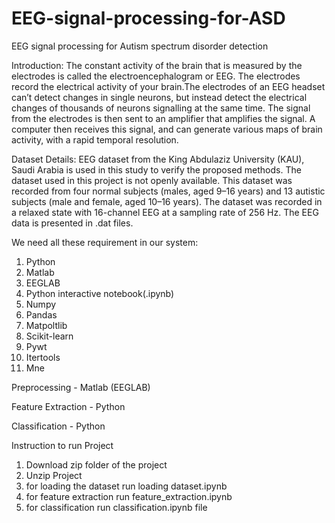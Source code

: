 # EEG-signal-processing-for-ASD

EEG signal processing for Autism spectrum disorder detection

Introduction:
The constant activity of the brain that is measured by the electrodes is called the electroencephalogram or EEG. The electrodes record the electrical activity of your brain.The electrodes of an EEG headset can’t detect changes in single neurons, but instead detect the electrical changes of thousands of neurons signalling at the same time. The signal from the electrodes is then sent to an amplifier that amplifies the signal. A computer then receives this signal, and can generate various maps of brain activity, with a rapid temporal resolution.

Dataset Details:
EEG dataset from the King Abdulaziz University (KAU), Saudi Arabia is used in this study to verify the proposed methods. The dataset used in this project is not openly available. This dataset was recorded from four normal subjects (males, aged 9–16 years) and 13 autistic subjects (male and female, aged 10–16 years). 
The dataset was recorded in a relaxed state with 16-channel EEG at a sampling rate of 256 Hz.
The EEG data is presented in .dat files.

 
We need all these requirement in our system:
1. Python
2. Matlab
3. EEGLAB
4. Python interactive notebook(.ipynb)
5. Numpy
6. Pandas
7. Matpoltlib
8. Scikit-learn 
9. Pywt
10. Itertools
11. Mne 

Preprocessing - Matlab (EEGLAB)

Feature Extraction - Python

Classification - Python

Instruction to run Project
1) Download zip folder of the project
2) Unzip Project
3) for loading the dataset run loading dataset.ipynb
4) for feature extraction run feature_extraction.ipynb
5) for classification run classification.ipynb file 

